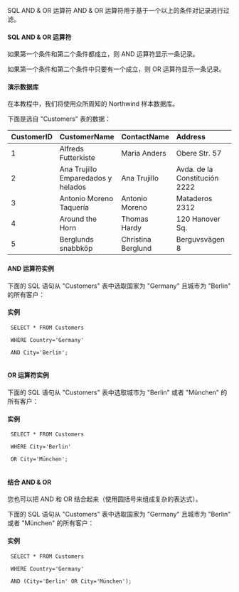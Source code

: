  SQL AND &amp; OR 运算符 
AND &amp; OR 运算符用于基于一个以上的条件对记录进行过滤。

 

#### SQL AND &amp; OR 运算符

 如果第一个条件和第二个条件都成立，则 AND 运算符显示一条记录。

 如果第一个条件和第二个条件中只要有一个成立，则 OR 运算符显示一条记录。

 

#### 演示数据库

 在本教程中，我们将使用众所周知的 Northwind 样本数据库。

 下面是选自 "Customers" 表的数据：

 

|CustomerID|CustomerName|ContactName|Address|City|PostalCode|Country|
|:--|:--|:--|:--|:--|:--|:--|
|1|Alfreds Futterkiste|Maria Anders|Obere Str. 57|Berlin|12209|Germany|
|2|Ana Trujillo Emparedados y helados|Ana Trujillo|Avda. de la Constitución 2222|México D.F.|05021|Mexico|
|3|Antonio Moreno Taquería|Antonio Moreno|Mataderos 2312|México D.F.|05023|Mexico|
|4|Around the Horn|Thomas Hardy|120 Hanover Sq.|London|WA1 1DP|UK|
|5|Berglunds snabbköp|Christina Berglund|Berguvsvägen 8|Luleå|S-958 22|Sweden|





#### AND 运算符实例

 下面的 SQL 语句从 "Customers" 表中选取国家为 "Germany" 且城市为 "Berlin" 的所有客户：

  
#### 实例

 
```
 SELECT * FROM Customers

 WHERE Country='Germany'

 AND City='Berlin'; 


```
 

 



#### OR 运算符实例

 下面的 SQL 语句从 "Customers" 表中选取城市为 "Berlin" 或者 "München" 的所有客户：

  
#### 实例

 
```
 SELECT * FROM Customers

 WHERE City='Berlin'

 OR City='München'; 


```
 

 



#### 结合 AND &amp; OR

 您也可以把 AND 和 OR 结合起来（使用圆括号来组成复杂的表达式）。

 下面的 SQL 语句从 "Customers" 表中选取国家为 "Germany" 且城市为 "Berlin" 或者 "München" 的所有客户：

  
#### 实例

 
```
 SELECT * FROM Customers

 WHERE Country='Germany'

 AND (City='Berlin' OR City='München');


```
 

 

